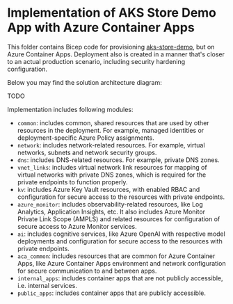 # Implementation of AKS Store Demo App with Azure Container Apps

This folder contains Bicep code for provisioning [aks-store-demo](https://github.com/Azure-Samples/aks-store-demo), but on Azure Container Apps. Deployment also is created in a manner that's closer to an actual production scenario, including security hardening configuration.

Below you may find the solution architecture diagram:

TODO

Implementation includes following modules:

* ```common```: includes common, shared resources that are used by other resources in the deployment. For example, managed identities or deployment-specific Azure Policy assignments.
* ```network```: includes network-related resources. For example, virtual networks, subnets and network security groups.
* ```dns```: includes DNS-related resources. For example, private DNS zones.
* ```vnet_links```: includes virtual network link resources for mapping of virtual networks with private DNS zones, which is required for the private endpoints to function properly.
* ```kv```: includes Azure Key Vault resources, with enabled RBAC and configuration for secure access to the resources with private endpoints.
* ```azure_monitor```: includes observability-related resources, like Log Analytics, Application Insights, etc. It also includes Azure Monitor Private Link Scope (AMPLS) and related resources for configuration of secure access to Azure Monitor services.
* ```ai```: includes cognitive services, like Azure OpenAI with respective model deployments and configuration for secure access to the resources with private endpoints.
* ```aca_common```: includes resources that are common for Azure Container Apps, like Azure Container Apps environment and network configuration for secure communication to and between apps.
* ```internal_apps```: includes container apps that are not publicly accessible, i.e. internal services.
* ```public_apps```: includes container apps that are publicly accessible.
